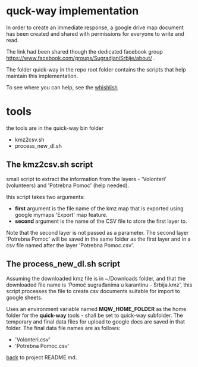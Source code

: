 # quck-way implementation

In order to create an immediate response, a google drive map document has been created and shared with permissions for everyone to write and read.

The link had been shared though the dedicated facebook group https://www.facebook.com/groups/SugradjaniSrbije/about/ .

The folder quick-way in the repo root folder contains the scripts that help maintain this implementation.

To see where you can help, see the [whishlish](./WISHLIST.md)

# tools

the tools are in the quick-way bin folder

- kmz2csv.sh
- process_new_dl.sh

## The kmz2csv.sh script

small script to extract the information from the layers - 'Volonteri' (volunteers) and 'Potrebna Pomoc' (help needed).

this script takes two arguments:
- **first** argument is the file name of the kmz map that is exported using google mymaps 'Export' map feature. 
- **second** argument is the name of the CSV file to store the first layer to.

Note that the second layer is not passed as a parameter. The second layer 'Potrebna Pomoc' will be saved in the same
folder as the first layer and in a csv file named after the layer 'Potrebna Pomoc.csv'.

## The process_new_dl.sh script

Assuming the downloaded kmz file is in ~/Downloads folder, and that the downloaded file name is 'Pomoć sugrađanima u karantinu - Srbija.kmz', this script processes the file to create csv documents suitable for import to google sheets.

Uses an environment variable named **MQW_HOME_FOLDER** as the home folder for the **quick-way** tools - shall be set to quick-way subfolder.
The temporary and final data files for upload to google docs are saved in that folder. The final data file names are as follows:
- 'Volonteri.csv'
- 'Potrebna Pomoc.csv'

[back](../README.md) to project README.md.

